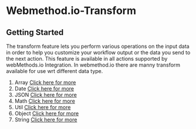 # Webmethod.io-Transform
## Getting Started
The transform feature lets you perform various operations on the input data in order to help you customize your workflow output or the data you send to the next action. This feature is available in all actions supported by webMethods.io Integration. 
In webmethod.io there are manny transform available for use wrt different data type.
1. Array [Click here for more](https://github.com/SoftwareAG/Transform-Array)
2. Date [Click here for more](https://github.com/SoftwareAG/Transform-Date)
3. JSON [Click here for more](https://github.com/SoftwareAG/Transform-JSON)
4. Math [Click here for more](https://github.com/SoftwareAG/Transform-Math)
5. Util [Click here for more](https://github.com/SoftwareAG/Transform-Util)
6. Object [Click here for more](https://github.com/SoftwareAG/Transform-Object)
7. String [Click here for more](https://github.com/SoftwareAG/Transform-String)
